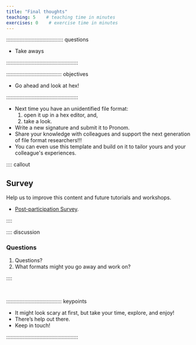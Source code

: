 ```yaml
---
title: "Final thoughts"
teaching: 5    # teaching time in minutes
exercises: 0    # exercise time in minutes
---
```


:::::::::::::::::::::::::::::::::::::: questions

* Take aways

::::::::::::::::::::::::::::::::::::::::::::::::

::::::::::::::::::::::::::::::::::::: objectives

* Go ahead and look at hex!

::::::::::::::::::::::::::::::::::::::::::::::::

* Next time you have an unidentified file format:
  1. open it up in a hex editor, and,
  2. take a look.
* Write a new signature and submit it to Pronom.
* Share your knowledge with colleagues and support the next generation
of file format researchers!!!
* You can even use this template and build on it to tailor yours
and your colleague's experiences.

:::: callout

## Survey

Help us to improve this content and future tutorials and workshops.

* [Post-participation Survey](https://forms.gle/f3fRDFuYLk6oj1C36).

::::

:::: discussion

### Questions

1. Questions?
1. What formats might you go away and work on?

::::

<!-- NB. Keypoints should appear at the end of the markdown file. Aesthetically
     it looks like it's better with an additional newline so adding that
     here and using this comment as a separator to make it easy to read
     content.
-->

<br>

::::::::::::::::::::::::::::::::::::: keypoints

* It might look scary at first, but take your time, explore, and enjoy!
* There’s help out there.
* Keep in touch!

::::::::::::::::::::::::::::::::::::::::::::::::
